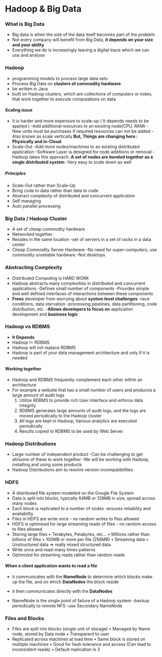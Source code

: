 
# Hadoop & Big Data

### **What is Big Data**
- Big data is when the size of the data itself becomes part of the problem
- Not every company will benefit from Big Data, **it depends on your size and your ability**
- Everything we do is increasingly leaving a digital trace which we can use and analyse


### **Hadoop**
- programming models to process large data sets
- Process Big Data on **clusters of commodity hardware**
- be written in Java
- built on Hadoop clusters, which are collections of computers or notes, that work together to execute computations on data

#### Scaling issue
- It is harder and more expensive to scale-up ( It depends needs to be applied )
	-Add additional resources to an exisitng node(CPU, RAM)
	-New units must be purchases if required resources can not be added
	-Also known as scale vertically
	**But, Things are changing here : Physically and in-Cloud**
- Scale-Out
	-Add more nodes/machines to an existing distributed application
	-Software Layer is designed for node additions or removal
	-Hadoop takes this approach: **A set of nodes are bonded together as a single distributed system**
	-Very easy to scale down as well

##### Principles
- Scale-Out rather than Scale-Up
- Bring code to data rather than data to code
- Abstract complexity of distributed and concurrent application
- Self managing
- Auto parallel processing


### Big Data / Hadoop Cluster
- A set of cheap commodity hardware 
- Networked together
- Resides in the same location
	-set of servers in a set of racks in a data center
- Cheap Commodity Server Hardware
	-No need for super-computers, use commodity unreliable hardware
	-Not desktops

### Abstracting Complexity
- Distributed Computing is HARD WORK
- Hadoop abstracts many complexities in distributed and concurrent applications
	-Defines small number of components
	-Provides simple and well defined interfaces of interactions between these components
- **Frees** developer from worrying about **system level challenges**
	-race conditions, data starvation
	-processing pipelines, data partitioning, code distribution, etc.
	-**Allows developers to focus on** application development and **business logic**



### Hadoop vs RDBMS
- **It Depends**
- Hadoop != RDBMS
- Hadoop will not replace RDBMS
- Hadoop is part of your data management architecture and only if it is needed

#### Working together
- Hadoop and RDBMS frequently complement each other within an architecture
- For example a website that has a small number of users and produces a large amount of audit logs
	1. Utilize RDBMS to provide rich User interface and enforce data integrity
	2. RDBMS generates large amounts of audit logs, and the logs are moved periodically to the Hadoop cluster
	3. All logs are kept in Hadoop; Various analytics are executed periodically
	4. Results copied to RDBMS to be used by Web Server


### Hadoop Distributions
- Large number of independent product
	-Can be challenging to get all/some of these to work together
	-We will be working with Hadoop, installing and using some products
- Hadoop Distributions aim to resolve version incompatibilities


### HDFS
- A distributed file system modelled on the Google File System
- Data is split into blocks, typically 64MB or 128MB in size, spread across many nodes
- Each block is replicated to a number of nodes
	-ensures reliability and availability
- Files in HDFS are write once - no random writes to files allowed
- HDFS is optimised for large streaming reads of files - no random access to files allowed
- Storing large files
	• Terabytes, Petabytes, etc...
	• Millions rather than billions of files
	• 100MB or more per file (256MB)
	• Streaming data
	• Unstructured data => really mixed structured data
- Write once and read-many times patterns
- Optimized for streaming reads rather than random reads

#### When a client application wants to read a file
-  it communicates with the **NameNode** to determine which blocks make up the file,
and on which **DataNodes** the block reside
- it then communicates directly with the **DataNodes**

- NameNode is the single point of failure of a Hadoop system
	-backup periodically to remote NFS
	-use Secondary NameNode


### Files and Blocks
- Files are split into blocks (single unit of storage)
	• Managed by Name node, stored by Data node
	• Transparent to user
- Replicated across machines at load time
	• Same block is stored on multiple machines
	• Good for fault-tolerance and access (Can lead to inconsistent reads)
	• Default replication is 3